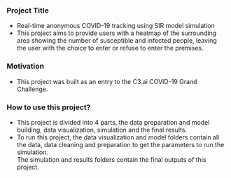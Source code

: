 ### Project Title
- Real-time anonymous COVID-19 tracking using SIR model simulation
- This project aims to provide users with a heatmap of the surrounding area showing the number of susceptible and infected people, leaving the user with the choice to enter or refuse to enter the premises.

### Motivation
- This project was built as an entry to the C3.ai COVID-19 Grand Challenge.

### How to use this project?
- This project is divided into 4 parts, the data preparation and model building, data visualization, simulation and the final results. <br/>
- To run this project, the data visualization and model folders contain all the data, data cleaning and preparation to get the parameters to run the simulation. <br/>
The simulation and results folders contain the final outputs of this project.

